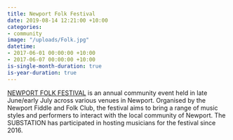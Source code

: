```yaml
---
title: Newport Folk Festival
date: 2019-08-14 12:21:00 +10:00
categories:
- community
image: "/uploads/Folk.jpg"
datetime:
- 2017-06-01 00:00:00 +10:00
- 2017-06-07 00:00:00 +10:00
is-single-month-duration: true
is-year-duration: true
---
```


[NEWPORT FOLK FESTIVAL](http://www.newportfolkfestival.org.au) is an annual community event held in late June/early July across various venues in Newport. Organised by the Newport Fiddle and Folk Club, the festival aims to bring a range of music styles and performers to interact with the local community of Newport. The SUBSTATION has participated in hosting musicians for the festival since 2016.
